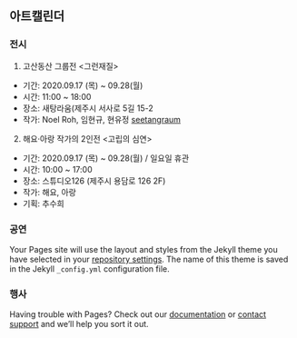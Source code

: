 ## 아트캘린더


### 전시


1. 고산동산 그룹전 <그런재질>
- 기간: 2020.09.17 (목) ~ 09.28(월) 
- 시간: 11:00 ~ 18:00
- 장소: 새탕라움(제주시 서사로 5길 15-2
- 작가: Noel Roh, 임현규, 현유정
[seetangraum](https://www.instagram.com/p/CFMcZxXDvvB/?igshid=1xjywf3xxtw7n)


2. 해요·아랑 작가의 2인전 <고립의 심연>
- 기간: 2020.09.17 (목) ~ 09.28(월) / 일요일 휴관
- 시간: 10:00 ~ 17:00 
- 장소: 스튜디오126 (제주시 용담로 126 2F)
- 작가: 해요, 아랑
- 기획: 추수희


### 공연

Your Pages site will use the layout and styles from the Jekyll theme you have selected in your [repository settings](https://github.com/hatiiii/hatiiii.github.io/settings). The name of this theme is saved in the Jekyll `_config.yml` configuration file.

### 행사

Having trouble with Pages? Check out our [documentation](https://docs.github.com/categories/github-pages-basics/) or [contact support](https://github.com/contact) and we’ll help you sort it out.
